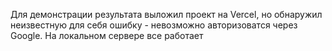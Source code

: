 Для демонстрации результата выложил проект на Vercel, но обнаружил неизвестную для себя ошибку - невозможно авторизоватся через Google. На локальном сервере все работает
